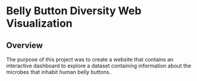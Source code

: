 # Belly Button Diversity Web Visualization

## Overview 

The purpose of this project was to create a website that contains an interactive dashboard to explore a dataset containing information about the microbes that inhabit human belly buttons.